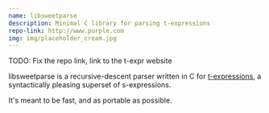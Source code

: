 ```yaml
---
name: libsweetparse
description: Minimal C library for parsing t-expressions
repo-link: http://www.purple.com
img: img/placeholder_cream.jpg
---
```


TODO: Fix the repo link, link to the t-expr website

libsweetparse is a recursive-descent parser written in C for [t-expressions](http://www.purple.com), a syntactically pleasing superset of s-expressions.

It's meant to be fast, and as portable as possible.